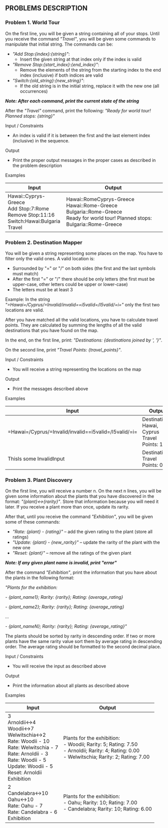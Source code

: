 ## PROBLEMS DESCRIPTION


### Problem 1.	World Tour
On the first line, you will be given a string containing all of your stops. Until you receive the command _"Travel"_, you will be given some commands to manipulate that initial string. The commands can be:
  +	_"Add Stop:{index}:{string}"_:
    +	Insert the given string at that index only if the index is valid
  + _"Remove Stop:{start_index}:{end_index}"_:
    +	Remove the elements of the string from the starting index to the end index (inclusive) if both indices are valid
  +	_"Switch:{old_string}:{new_string}"_:
    +	If the old string is in the initial string, replace it with the new one (all occurrences)
  
**_Note: After each command, print the current state of the string_**

After the _"Travel"_ command, print the following: _"Ready for world tour! Planned stops: {string}"_

Input / Constraints
  +	An index is valid if it is between the first and the last element index (inclusive) in the sequence.
 	
Output
  +	Print the proper output messages in the proper cases as described in the problem description

Examples

| Input     | Output |
| --------- | -----|
| Hawai::Cyprys-Greece <br> Add Stop:7:Rome <br> Remove Stop:11:16 <br> Switch:Hawai:Bulgaria <br> Travel | Hawai::RomeCyprys-Greece <br> Hawai::Rome-Greece <br> Bulgaria::Rome-Greece <br> Ready for world tour! Planned stops: Bulgaria::Rome-Greece |

### Problem 2.	Destination Mapper
You will be given a string representing some places on the map. You have to filter only the valid ones. A valid location is:
  +	Surrounded by "=" or "/" on both sides (the first and the last symbols must match)
  +	After the first "=" or "/" there should be only letters (the first must be upper-case, other letters could be upper or lower-case)
  +	The letters must be at least 3

Example: In the string _"=Hawai=/Cyprus/=Invalid/invalid==i5valid=/I5valid/=i="_ only the first two locations are valid.

After you have matched all the valid locations, you have to calculate travel points. They are calculated by summing the lengths of all the valid destinations that you have found on the map. 

In the end, on the first line, print: _"Destinations: {destinations joined by ', '}"_. 

On the second line, print _"Travel Points: {travel_points}"_.

Input / Constraints
  +	You will receive a string representing the locations on the map

Output
+	Print the messages described above

Examples

| Input     | Output |
| --------- | -----|
| =Hawai=/Cyprus/=Invalid/invalid==i5valid=/I5valid/=i= | Destinations: Hawai, Cyprus <br> Travel Points: 11 |
| ThisIs some InvalidInput | Destinations: <br> Travel Points: 0 |

### Problem 3.	Plant Discovery
On the first line, you will receive a number n. On the next n lines, you will be given some information about the plants that you have discovered in the format: _"{plant}<->{rarity}"_. Store that information because you will need it later. If you receive a plant more than once, update its rarity.

After that, until you receive the command _"Exhibition"_, you will be given some of these commands:
  +	_"Rate: {plant} - {rating}"_ – add the given rating to the plant (store all ratings)
  +	_"Update: {plant} - {new_rarity}"_ – update the rarity of the plant with the new one
  +	_"Reset: {plant}"_ – remove all the ratings of the given plant
  
**_Note: If any given plant name is invalid, print "error"_**

After the command _"Exhibition"_, print the information that you have about the plants in the following format:

_"Plants for the exhibition:_

_- {plant_name1}; Rarity: {rarity}; Rating: {average_rating}_

_- {plant_name2}; Rarity: {rarity}; Rating: {average_rating}_

_…_

_- {plant_nameN}; Rarity: {rarity}; Rating: {average_rating}"_

The plants should be sorted by rarity in descending order. If two or more plants have the same rarity value sort them by average rating in descending order. The average rating should be formatted to the second decimal place.

Input / Constraints
  +	You will receive the input as described above

Output
  +	Print the information about all plants as described above

Examples

| Input     | Output |
| --------- | -----|
| 3 <br> Arnoldii<->4 <br> Woodii<->7 <br> Welwitschia<->2 <br> Rate: Woodii - 10 <br> Rate: Welwitschia - 7 <br> Rate: Arnoldii - 3 <br> Rate: Woodii - 5 <br> Update: Woodii - 5 <br> Reset: Arnoldii <br> Exhibition | Plants for the exhibition: <br> - Woodii; Rarity: 5; Rating: 7.50 <br> - Arnoldii; Rarity: 4; Rating: 0.00 <br> - Welwitschia; Rarity: 2; Rating: 7.00 |
| 2 <br> Candelabra<->10 <br> Oahu<->10 <br> Rate: Oahu - 7 <br> Rate: Candelabra - 6 <br> Exhibition | Plants for the exhibition: <br> - Oahu; Rarity: 10; Rating: 7.00 <br> - Candelabra; Rarity: 10; Rating: 6.00 |
